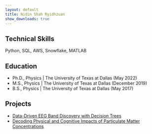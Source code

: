 ```yaml
---
layout: default
title: Nidin Shah Ryidhzuan
show_downloads: true
---
```


## Technical Skills
Python, SQL, AWS, Snowflake, MATLAB

## Education
- Ph.D., Physics | The University of Texas at Dallas (May 2022)
- M.S., Physics | The University of Texas at Dallas (December 2019)
- B.S., Physics | The University of Texas at Dallas (May 2017)

## Projects
- [Data-Driven EEG Band Discovery with Decision Trees](https://www.mdpi.com/1424-8220/22/8/3048)
- [Decoding Physical and Cognitive Impacts of Particulate Matter Concentrations](https://www.mdpi.com/1424-8220/22/11/4240)
